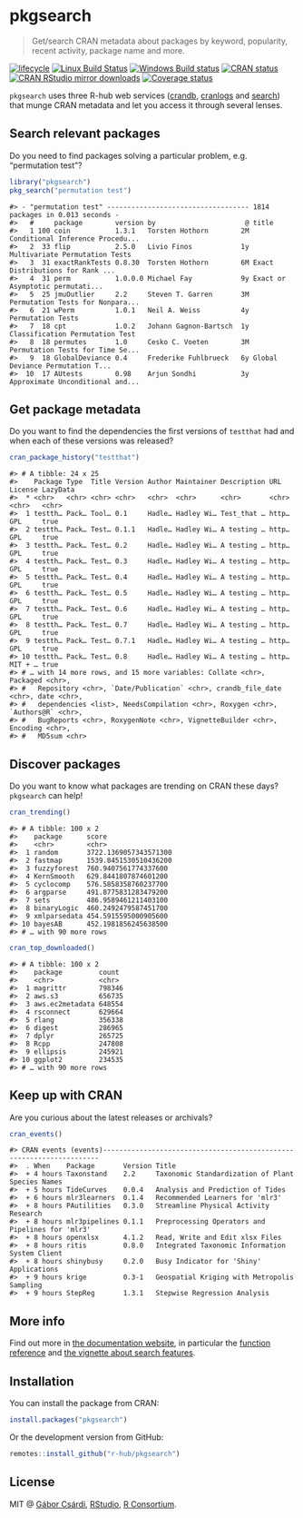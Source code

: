 
<!-- README.md is generated from README.Rmd. Please edit that file -->

# pkgsearch

> Get/search CRAN metadata about packages by keyword, popularity, recent
> activity, package name and
more.

<!-- badges: start -->

[![lifecycle](https://img.shields.io/badge/lifecycle-maturing-blue.svg)](https://www.tidyverse.org/lifecycle/#maturing)
[![Linux Build
Status](https://travis-ci.org/r-hub/pkgsearch.svg?branch=master)](https://travis-ci.org/r-hub/pkgsearch)
[![Windows Build
status](https://ci.appveyor.com/api/projects/status/github/r-hub/pkgsearch?svg=true)](https://ci.appveyor.com/project/gaborcsardi/pkgsearch)
[![CRAN
status](https://www.r-pkg.org/badges/version/pkgsearch)](https://cran.r-project.org/package=pkgsearch)
[![CRAN RStudio mirror
downloads](https://cranlogs.r-pkg.org/badges/pkgsearch)](https://www.r-pkg.org/pkg/pkgsearch)
[![Coverage
status](https://codecov.io/gh/r-hub/pkgsearch/branch/master/graph/badge.svg)](https://codecov.io/github/r-hub/pkgsearch?branch=master)
<!-- badges: end -->

`pkgsearch` uses three R-hub web services
([crandb](https://github.com/r-hub/crandb),
[cranlogs](https://github.com/r-hub/cranlogs.app) and
[search](https://github.com/metacran/search)) that munge CRAN metadata
and let you access it through several lenses.

## Search relevant packages

Do you need to find packages solving a particular problem, e.g.
“permutation test”?

``` r
library("pkgsearch")
pkg_search("permutation test")
```

    #> - "permutation test" ----------------------------------- 1814 packages in 0.013 seconds - 
    #>   #     package        version by                      @ title                           
    #>   1 100 coin           1.3.1   Torsten Hothorn        2M Conditional Inference Procedu...
    #>   2  33 flip           2.5.0   Livio Finos            1y Multivariate Permutation Tests  
    #>   3  31 exactRankTests 0.8.30  Torsten Hothorn        6M Exact Distributions for Rank ...
    #>   4  31 perm           1.0.0.0 Michael Fay            9y Exact or Asymptotic permutati...
    #>   5  25 jmuOutlier     2.2     Steven T. Garren       3M Permutation Tests for Nonpara...
    #>   6  21 wPerm          1.0.1   Neil A. Weiss          4y Permutation Tests               
    #>   7  18 cpt            1.0.2   Johann Gagnon-Bartsch  1y Classification Permutation Test 
    #>   8  18 permutes       1.0     Cesko C. Voeten        3M Permutation Tests for Time Se...
    #>   9  18 GlobalDeviance 0.4     Frederike Fuhlbrueck   6y Global Deviance Permutation T...
    #>  10  17 AUtests        0.98    Arjun Sondhi           3y Approximate Unconditional and...

## Get package metadata

Do you want to find the dependencies the first versions of `testthat`
had and when each of these versions was released?

``` r
cran_package_history("testthat")
```

    #> # A tibble: 24 x 25
    #>    Package Type  Title Version Author Maintainer Description URL   License LazyData
    #>  * <chr>   <chr> <chr> <chr>   <chr>  <chr>      <chr>       <chr> <chr>   <chr>   
    #>  1 testth… Pack… Tool… 0.1     Hadle… Hadley Wi… Test_that … http… GPL     true    
    #>  2 testth… Pack… Test… 0.1.1   Hadle… Hadley Wi… A testing … http… GPL     true    
    #>  3 testth… Pack… Test… 0.2     Hadle… Hadley Wi… A testing … http… GPL     true    
    #>  4 testth… Pack… Test… 0.3     Hadle… Hadley Wi… A testing … http… GPL     true    
    #>  5 testth… Pack… Test… 0.4     Hadle… Hadley Wi… A testing … http… GPL     true    
    #>  6 testth… Pack… Test… 0.5     Hadle… Hadley Wi… A testing … http… GPL     true    
    #>  7 testth… Pack… Test… 0.6     Hadle… Hadley Wi… A testing … http… GPL     true    
    #>  8 testth… Pack… Test… 0.7     Hadle… Hadley Wi… A testing … http… GPL     true    
    #>  9 testth… Pack… Test… 0.7.1   Hadle… Hadley Wi… A testing … http… GPL     true    
    #> 10 testth… Pack… Test… 0.8     Hadle… Hadley Wi… A testing … http… MIT + … true    
    #> # … with 14 more rows, and 15 more variables: Collate <chr>, Packaged <chr>,
    #> #   Repository <chr>, `Date/Publication` <chr>, crandb_file_date <chr>, date <chr>,
    #> #   dependencies <list>, NeedsCompilation <chr>, Roxygen <chr>, `Authors@R` <chr>,
    #> #   BugReports <chr>, RoxygenNote <chr>, VignetteBuilder <chr>, Encoding <chr>,
    #> #   MD5sum <chr>

## Discover packages

Do you want to know what packages are trending on CRAN these days?
`pkgsearch` can help\!

``` r
cran_trending()
```

    #> # A tibble: 100 x 2
    #>    package      score                
    #>    <chr>        <chr>                
    #>  1 random       3722.1369057343571300
    #>  2 fastmap      1539.8451530510436200
    #>  3 fuzzyforest  760.9407561774337600 
    #>  4 KernSmooth   629.8441807874601200 
    #>  5 cyclocomp    576.5858358760237700 
    #>  6 argparse     491.8775831283479200 
    #>  7 sets         486.9589461211403100 
    #>  8 binaryLogic  460.2492479587451700 
    #>  9 xmlparsedata 454.5915595000905600 
    #> 10 bayesAB      452.1981856245638500 
    #> # … with 90 more rows

``` r
cran_top_downloaded()
```

    #> # A tibble: 100 x 2
    #>    package         count 
    #>    <chr>           <chr> 
    #>  1 magrittr        798346
    #>  2 aws.s3          656735
    #>  3 aws.ec2metadata 648554
    #>  4 rsconnect       629664
    #>  5 rlang           356338
    #>  6 digest          286965
    #>  7 dplyr           265725
    #>  8 Rcpp            247808
    #>  9 ellipsis        245921
    #> 10 ggplot2         234535
    #> # … with 90 more rows

## Keep up with CRAN

Are you curious about the latest releases or
    archivals?

``` r
cran_events()
```

    #> CRAN events (events)---------------------------------------------------------------------
    #>  . When    Package       Version Title                                           
    #>  + 4 hours Taxonstand    2.2     Taxonomic Standardization of Plant Species Names
    #>  + 5 hours TideCurves    0.0.4   Analysis and Prediction of Tides                
    #>  + 6 hours mlr3learners  0.1.4   Recommended Learners for 'mlr3'                 
    #>  + 8 hours PAutilities   0.3.0   Streamline Physical Activity Research           
    #>  + 8 hours mlr3pipelines 0.1.1   Preprocessing Operators and Pipelines for 'mlr3'
    #>  + 8 hours openxlsx      4.1.2   Read, Write and Edit xlsx Files                 
    #>  + 8 hours ritis         0.8.0   Integrated Taxonomic Information System Client  
    #>  + 8 hours shinybusy     0.2.0   Busy Indicator for 'Shiny' Applications         
    #>  + 9 hours krige         0.3-1   Geospatial Kriging with Metropolis Sampling     
    #>  + 9 hours StepReg       1.3.1   Stepwise Regression Analysis

## More info

Find out more in [the documentation
website](https://r-hub.github.io/pkgsearch/), in particular the
[function
reference](https://r-hub.github.io/pkgsearch/reference/index.html) and
[the vignette about search
features](https://r-hub.github.io/pkgsearch/articles/search.html).

## Installation

You can install the package from CRAN:

``` r
install.packages("pkgsearch")
```

Or the development version from GitHub:

``` r
remotes::install_github("r-hub/pkgsearch")
```

## License

MIT @ [Gábor Csárdi](https://github.com/gaborcsardi),
[RStudio](https://github.com/rstudio), [R
Consortium](https://www.r-consortium.org/).
